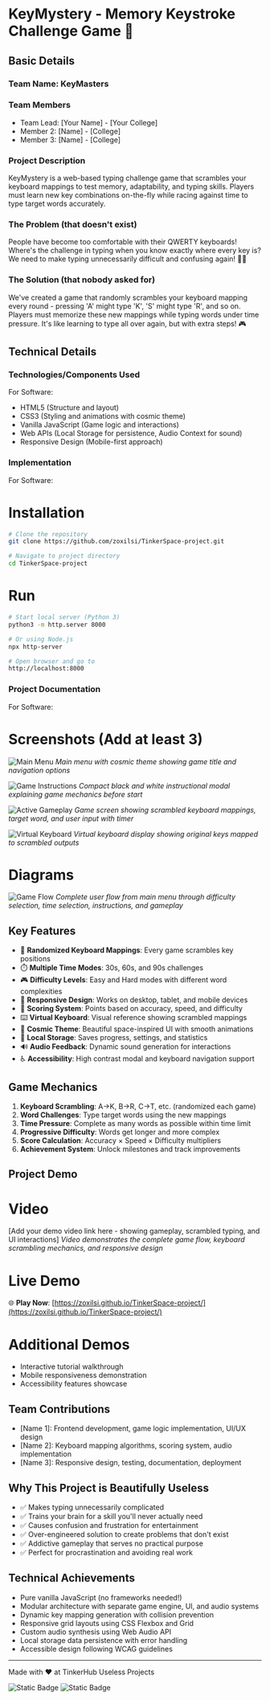 # KeyMystery - Memory Keystroke Challenge Game 🎯

## Basic Details
### Team Name: KeyMasters

### Team Members
- Team Lead: [Your Name] - [Your College]
- Member 2: [Name] - [College]
- Member 3: [Name] - [College]

### Project Description
KeyMystery is a web-based typing challenge game that scrambles your keyboard mappings to test memory, adaptability, and typing skills. Players must learn new key combinations on-the-fly while racing against time to type target words accurately.

### The Problem (that doesn't exist)
People have become too comfortable with their QWERTY keyboards! Where's the challenge in typing when you know exactly where every key is? We need to make typing unnecessarily difficult and confusing again! 🤷‍♂️

### The Solution (that nobody asked for)
We've created a game that randomly scrambles your keyboard mapping every round - pressing 'A' might type 'K', 'S' might type 'R', and so on. Players must memorize these new mappings while typing words under time pressure. It's like learning to type all over again, but with extra steps! 🎮

## Technical Details
### Technologies/Components Used
For Software:
- HTML5 (Structure and layout)
- CSS3 (Styling and animations with cosmic theme)
- Vanilla JavaScript (Game logic and interactions)
- Web APIs (Local Storage for persistence, Audio Context for sound)
- Responsive Design (Mobile-first approach)

### Implementation
For Software:
# Installation
```bash
# Clone the repository
git clone https://github.com/zoxilsi/TinkerSpace-project.git

# Navigate to project directory
cd TinkerSpace-project
```

# Run
```bash
# Start local server (Python 3)
python3 -m http.server 8000

# Or using Node.js
npx http-server

# Open browser and go to
http://localhost:8000
```

### Project Documentation
For Software:

# Screenshots (Add at least 3)
![Main Menu](screenshots/main-menu.png)
*Main menu with cosmic theme showing game title and navigation options*

![Game Instructions](screenshots/instructions-modal.png)
*Compact black and white instructional modal explaining game mechanics before start*

![Active Gameplay](screenshots/gameplay-screen.png)
*Game screen showing scrambled keyboard mappings, target word, and user input with timer*

![Virtual Keyboard](screenshots/virtual-keyboard.png)
*Virtual keyboard display showing original keys mapped to scrambled outputs*

# Diagrams
![Game Flow](diagrams/game-workflow.png)
*Complete user flow from main menu through difficulty selection, time selection, instructions, and gameplay*

## Key Features
- 🔀 **Randomized Keyboard Mappings**: Every game scrambles key positions
- ⏱️ **Multiple Time Modes**: 30s, 60s, and 90s challenges
- 🎮 **Difficulty Levels**: Easy and Hard modes with different word complexities
- 📱 **Responsive Design**: Works on desktop, tablet, and mobile devices
- 🎯 **Scoring System**: Points based on accuracy, speed, and difficulty
- ⌨️ **Virtual Keyboard**: Visual reference showing scrambled mappings
- 🎨 **Cosmic Theme**: Beautiful space-inspired UI with smooth animations
- 💾 **Local Storage**: Saves progress, settings, and statistics
- 🔊 **Audio Feedback**: Dynamic sound generation for interactions
- ♿ **Accessibility**: High contrast modal and keyboard navigation support

## Game Mechanics
1. **Keyboard Scrambling**: A→K, B→R, C→T, etc. (randomized each game)
2. **Word Challenges**: Type target words using the new mappings
3. **Time Pressure**: Complete as many words as possible within time limit
4. **Progressive Difficulty**: Words get longer and more complex
5. **Score Calculation**: Accuracy × Speed × Difficulty multipliers
6. **Achievement System**: Unlock milestones and track improvements

## Project Demo
# Video
[Add your demo video link here - showing gameplay, scrambled typing, and UI interactions]
*Video demonstrates the complete game flow, keyboard scrambling mechanics, and responsive design*

# Live Demo
🌐 **Play Now**: [https://zoxilsi.github.io/TinkerSpace-project/](https://zoxilsi.github.io/TinkerSpace-project/)

# Additional Demos
- Interactive tutorial walkthrough
- Mobile responsiveness demonstration
- Accessibility features showcase

## Team Contributions
- [Name 1]: Frontend development, game logic implementation, UI/UX design
- [Name 2]: Keyboard mapping algorithms, scoring system, audio implementation  
- [Name 3]: Responsive design, testing, documentation, deployment

## Why This Project is Beautifully Useless
- ✅ Makes typing unnecessarily complicated
- ✅ Trains your brain for a skill you'll never actually need
- ✅ Causes confusion and frustration for entertainment
- ✅ Over-engineered solution to create problems that don't exist
- ✅ Addictive gameplay that serves no practical purpose
- ✅ Perfect for procrastination and avoiding real work

## Technical Achievements
- Pure vanilla JavaScript (no frameworks needed!)
- Modular architecture with separate game engine, UI, and audio systems
- Dynamic key mapping generation with collision prevention
- Responsive grid layouts using CSS Flexbox and Grid
- Custom audio synthesis using Web Audio API
- Local storage data persistence with error handling
- Accessible design following WCAG guidelines

---
Made with ❤️ at TinkerHub Useless Projects 

![Static Badge](https://img.shields.io/badge/TinkerHub-24?color=%23000000&link=https%3A%2F%2Fwww.tinkerhub.org%2F)
![Static Badge](https://img.shields.io/badge/UselessProjects--25-25?link=https%3A%2F%2Fwww.tinkerhub.org%2Fevents%2FQ2Q1TQKX6Q%2FUseless%2520Projects)
